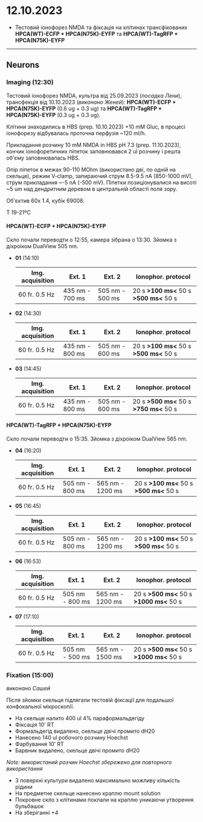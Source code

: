 12.10.2023
=========
- Тестовий іонофорез NMDA та фіксація на клітинах трансфікованих __HPCA(WT)-ECFP + HPCA(N75K)-EYFP__ та __HPCA(WT)-TagRFP + HPCA(N75K)-EYFP__

---
## Neurons
### Imaging (12:30)
Тестовий іонофорез NMDA, культра від 25.09.2023 (_посадка Лени_), трансфекція  від 10.10.2023 (_виконано Женей_):  __HPCA(WT)-ECFP + HPCA(N75K)-EYFP__ (0.6 ug + 0.3 ug) та __HPCA(WT)-TagRFP + HPCA(N75K)-EYFP__ (0.3 ug + 0.3 ug).

Клітини знаходились в HBS (prep. 10.10.2023) +10 mM Gluc, в процесі іонофорезу відбувалась проточна перфузія ~120 ml/h.

Прикладання розчину 10 mM NMDA in HBS pH 7.3 (prep. 11.10.2023), кончик іонофоретичних піпеток заповнювався 2 ul розчину і решта об'єму заповнювалась HBS.

Опір піпеток в межах 90-110 MOhm (використано дві, по одній на скельце), режим V-clamp, запираючий струм 8.5-9.5 nA (850-1000 mV), струм прикладання ~-5 nA (-500 mV). Піпетки позиціонувалися на висоті ~5 um над дендритним деревом в центральній області поля зору.

Об'єктив 60x 1.4,  кубік 69008.

T 19-21ºC

#### HPCA(WT)-ECFP + HPCA(N75K)-EYFP
Скло почали переводти о 12:55, камера зібрана о 13:30. Зйомка з діхроіком DualView 505 nm.

- __01__ (14:10)
  
   | Img. acquisition | Ext. 1          | Ext. 2          | Ionophor. protocol                       |
   | ---------------- | --------------- | --------------- | ---------------------------------------- |
   | 60 fr. 0.5 Hz    | 435 nm - 700 ms | 505 nm - 500 ms | 20 s __>100 ms<__ 50 s __>500 ms<__ 50 s |

- __02__ (14:30)
  
   | Img. acquisition | Ext. 1          | Ext. 2          | Ionophor. protocol                       |
   | ---------------- | --------------- | --------------- | ---------------------------------------- |
   | 60 fr. 0.5 Hz    | 435 nm - 800 ms | 505 nm - 600 ms | 20 s __>100 ms<__ 50 s __>500 ms<__ 50 s |
   
- __03__ (14:45)
  
   | Img. acquisition | Ext. 1          | Ext. 2          | Ionophor. protocol                       |
   | ---------------- | --------------- | --------------- | ---------------------------------------- |
   | 60 fr. 0.5 Hz    | 435 nm - 800 ms | 505 nm - 600 ms | 20 s __>500 ms<__ 50 s __>750 ms<__ 50 s |
   
#### HPCA(WT)-TagRFP + HPCA(N75K)-EYFP
Скло почали переводти о 15:35. Зйомка з діхроіком DualView 565 nm.

- __04__ (16:20)
  
   | Img. acquisition | Ext. 1          | Ext. 2           | Ionophor. protocol                       |
   | ---------------- | --------------- | ---------------- | ---------------------------------------- |
   | 60 fr. 0.5 Hz    | 505 nm - 800 ms | 565 nm - 1200 ms | 20 s __>100 ms<__ 50 s __>500 ms<__ 50 s |
   
- __05__ (16:45)
  
   | Img. acquisition | Ext. 1          | Ext. 2           | Ionophor. protocol                       |
   | ---------------- | --------------- | ---------------- | ---------------------------------------- |
   | 60 fr. 0.5 Hz    | 505 nm - 800 ms | 565 nm - 1200 ms | 20 s __>100 ms<__ 50 s __>500 ms<__ 50 s |
   
- __06__ (16:53)
  
   | Img. acquisition | Ext. 1          | Ext. 2           | Ionophor. protocol                        |
   | ---------------- | --------------- | ---------------- | ----------------------------------------- |
   | 60 fr. 0.5 Hz    | 505 nm - 800 ms | 565 nm - 1200 ms | 20 s __>500 ms<__ 50 s __>1000 ms<__ 50 s |
   
- __07__ (17:10)
  
   | Img. acquisition | Ext. 1          | Ext. 2           | Ionophor. protocol                        |
   | ---------------- | --------------- | ---------------- | ----------------------------------------- |
   | 60 fr. 0.5 Hz    | 505 nm - 500 ms | 565 nm - 1500 ms | 20 s __>500 ms<__ 50 s __>1000 ms<__ 50 s |
   
   
### Fixation (15:00)

_виконано Сашей_

Після зйомки скельця підлягали тестовій фіксації для подальшої конфокальної мікроскопії.

- На скельце налито 400 ul 4% параформальдегіду
- Фіксація 10' RT
- Формальдегід видалено, скельце двічі промито dH20
- Нанесено 140 ul робочого розчину Hoechst
- Фарбування 10' RT
- Барвник видалено, скельце двічі промито dH20

_Note: використаний розчин Hoechst збережено для повторного використання_

- З поверхні культури видалено максимально можливу кількість рідини
- На предметне скельце нанесено краплю mount solution
- Покровне скло з клітинами поклали на краплю уникаючи утворення бульбашок
- На зберіганні +4